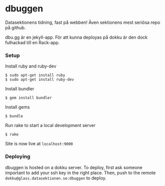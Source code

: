 # dbuggen
Datasektionens tidning, fast på webben! Även sektionens mest seriösa repo på github.

dbu.gg är en jekyll-app. För att kunna deployas på dokku är den dock fulhackad till en Rack-app.

### Setup
Install ruby and ruby-dev
```
$ sudo apt-get install ruby
$ sudo apt-get install ruby-dev
```

Install bundler
```
$ gem install bundler
```

Install gems
```
$ bundle
```

Run rake to start a local development server
```
$ rake
```

Site is now live at `localhost:9000`


### Deploying
dbuggen is hosted on a dokku server. To deploy, first ask someone important to add your ssh key in the right place. Then, push to the remote `dokku@glass.datasektionen.se:dbuggen` to deploy.
